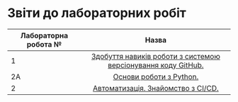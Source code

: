 # Звіти до лабораторних робіт
| Лабораторна робота № | Назва |
| ------------- |:------------------:| 
| 1 |  [ Здобуття навиків роботи з системою версіонування коду GitHub. ](https://github.com/4-TUNE/PavliukLab/tree/main/lab1)  |
| 2A |  [ Основи роботи з Python. ](https://github.com/4-TUNE/PavliukLab/tree/main/lab2a)  |
| 2 |  [ Автоматизація. Знайомство з CI/CD. ](https://github.com/4-TUNE/PavliukLab/tree/main/lab2)  |
